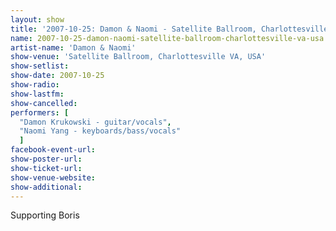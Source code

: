 ```yaml
---
layout: show
title: '2007-10-25: Damon & Naomi - Satellite Ballroom, Charlottesville VA, USA'
name: 2007-10-25-damon-naomi-satellite-ballroom-charlottesville-va-usa
artist-name: 'Damon & Naomi'
show-venue: 'Satellite Ballroom, Charlottesville VA, USA'
show-setlist: 
show-date: 2007-10-25
show-radio: 
show-lastfm: 
show-cancelled: 
performers: [
  "Damon Krukowski - guitar/vocals",
  "Naomi Yang - keyboards/bass/vocals"
  ]
facebook-event-url: 
show-poster-url: 
show-ticket-url: 
show-venue-website: 
show-additional: 
---
```


Supporting Boris